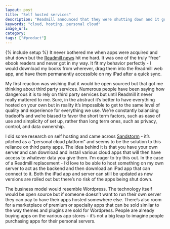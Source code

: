 ```yaml
---
layout: post
title: "Self hosted services"
description: "Readmill announced that they were shutting down and it got me thinking about third party apps and what it would look like to host them locally."
keywords: "cloud, hosting, personal cloud"
image_url:
category:
tags: ["#product"]
---
```

{% include setup %}
It never bothered me when apps were acquired and shut down but the <a href="https://readmill.com/epilogue" target="_blank">Readmill news</a> hit me hard. It was one of the truly “free” ebook readers and never got in my way. It fit my behavior perfectly - I would download my books from wherever, drag them into the Readmill web app, and have them permanently accessible on my iPad after a quick sync.

My first reaction was wishing that it would be open sourced but that got me thinking about third party services. Numerous people have been saying how dangerous it is to rely on third party services but until Readmill it never really mattered to me. Sure, in the abstract it’s better to have everything hosted on your own but in reality it’s impossible to get to the same level of quality and experience for everything we use. We’re constantly balancing tradeoffs and we’re biased to favor the short term factors, such as ease of use and simplicity of set up, rather than long term ones, such as privacy, control, and data ownership.

I did some research on self hosting and came across <a href="http://sandstorm.io/" target="_blank">Sandstorm</a> - it’s pitched as a “personal cloud platform” and seems to be the solution to this reliance on third party apps. The idea behind it is that you have your own server and can download and install various cloud apps that will then have access to whatever data you give them. I’m eager to try this out. In the case of a Readmill replacement - I’d love to be able to host something on my own server to act as the backend and then download an iPad app that can connect to it. Both the iPad app and server can still be updated as new versions are rolled out but there’s no risk of the apps being shut down.

The business model would resemble Wordpress. The technology itself would be open source but if someone doesn’t want to run their own server they can pay to have their apps hosted somewhere else. There’s also room for a marketplace of premium or specialty apps that can be sold similar to the way themes and plugins are sold for Wordpress. People are already buying apps on the various app stores - it’s not a big leap to imagine people purchasing apps for their personal servers.